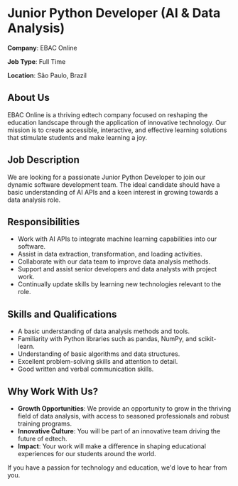 # Junior Python Developer (AI & Data Analysis)

**Company**: EBAC Online

**Job Type**: Full Time

**Location**: São Paulo, Brazil

## About Us
EBAC Online is a thriving edtech company focused on reshaping the education landscape through the application of innovative technology. Our mission is to create accessible, interactive, and effective learning solutions that stimulate students and make learning a joy.

## Job Description
We are looking for a passionate Junior Python Developer to join our dynamic software development team. The ideal candidate should have a basic understanding of AI APIs and a keen interest in growing towards a data analysis role.

## Responsibilities
- Work with AI APIs to integrate machine learning capabilities into our software.
- Assist in data extraction, transformation, and loading activities.
- Collaborate with our data team to improve data analysis methods.
- Support and assist senior developers and data analysts with project work.
- Continually update skills by learning new technologies relevant to the role.

## Skills and Qualifications
- A basic understanding of data analysis methods and tools.
- Familiarity with Python libraries such as pandas, NumPy, and scikit-learn.
- Understanding of basic algorithms and data structures.
- Excellent problem-solving skills and attention to detail.
- Good written and verbal communication skills.

## Why Work With Us?
- **Growth Opportunities**: We provide an opportunity to grow in the thriving field of data analysis, with access to seasoned professionals and robust training programs.
- **Innovative Culture**: You will be part of an innovative team driving the future of edtech.
- **Impact**: Your work will make a difference in shaping educational experiences for our students around the world.

If you have a passion for technology and education, we'd love to hear from you.
